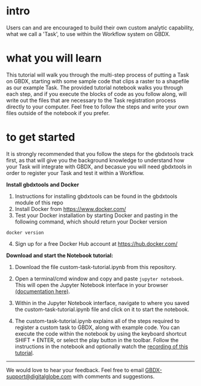 # intro
Users can and are encouraged to build their own custom analytic capability, what we call a 'Task', to use within the Workflow system on GBDX.  

# what you will learn
This tutorial will walk you through the multi-step process of putting a Task on GBDX, starting with some sample code that clips a raster to a shapefile as our example Task. The provided tutorial notebook walks you through each step, and if you execute the blocks of code as you follow along, will write out the files that are necessary to the Task registration process directly to your computer. Feel free to follow the steps and write your own files outside of the notebook if you prefer.  

# to get started
It is strongly recommended that you follow the steps for the gbdxtools track first, as that will give you the background knowledge to understand how your Task will integrate with GBDX, and becasue you will need gbdxtools in order to register your Task and test it within a Workflow. 

__Install gbdxtools and Docker__
1. Instructions for installing gbdxtools can be found in the gbdxtools module of this repo
2. Install Docker from https://www.docker.com/
3. Test your Docker installation by starting Docker and pasting in the following command, which should return your Docker version 
```
docker version
```
4. Sign up for a free Docker Hub account at https://hub.docker.com/

__Download and start the Notebook tutorial:__
1. Download the file custom-task-tutorial.ipynb from this repository.

2. Open a terminal/cmd window and copy and paste `jupyter notebook`. This will open the Jupyter Notebook interface in your browser [(documentation here)](https://jupyter.readthedocs.io/en/latest/running.html#running). 

3. Within in the Jupyter Notebook interface, navigate to where you saved the custom-task-tutorial.ipynb file and click on it to start the notebook.

4. The custom-task-tutorial.ipynb explains all of the steps required to register a custom task to GBDX, along with example code. You can execute the code within the notebook by using the keyboard shortcut SHIFT + ENTER, or select the play button in the toolbar. Follow the instructions in the notebook and optionally watch the [recording of this tutorial](https://digitalglobe.wistia.com/medias/8z9hj4g960). 

___
We would love to hear your feedback. Feel free to email GBDX-support@digitalglobe.com with comments and suggestions.
